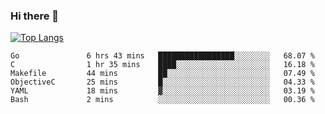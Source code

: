### Hi there 👋

<!--
**3Xpl0it3r/3Xpl0it3r** is a ✨ _special_ ✨ repository because its `README.md` (this file) appears on your GitHub profile.

Here are some ideas to get you started:

- 🔭 I’m currently working on ...
- 🌱 I’m currently learning ...
- 👯 I’m looking to collaborate on ...
- 🤔 I’m looking for help with ...
- 💬 Ask me about ...
- 📫 How to reach me: ...
- 😄 Pronouns: ...
- ⚡ Fun fact: ...
-->


[![Top Langs](https://github-readme-stats.vercel.app/api/top-langs/?username=3Xpl0it3r&layout=compact)](https://github.com/3Xpl0it3r/3Xpl0it3r)

<!--START_SECTION:waka-->

```text
Go               6 hrs 43 mins   █████████████████░░░░░░░░   68.07 %
C                1 hr 35 mins    ████░░░░░░░░░░░░░░░░░░░░░   16.18 %
Makefile         44 mins         ██░░░░░░░░░░░░░░░░░░░░░░░   07.49 %
ObjectiveC       25 mins         █░░░░░░░░░░░░░░░░░░░░░░░░   04.33 %
YAML             18 mins         ▓░░░░░░░░░░░░░░░░░░░░░░░░   03.19 %
Bash             2 mins          ░░░░░░░░░░░░░░░░░░░░░░░░░   00.36 %
```

<!--END_SECTION:waka-->

